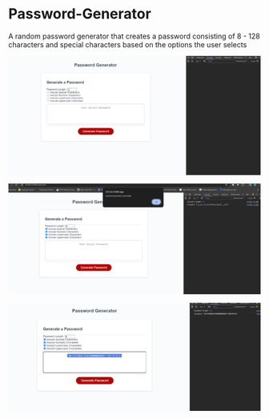 # Password-Generator
 
 A random password generator that creates a password consisting of 8 - 128 characters and special characters based on the options the user selects


![alt text](image.png)

![alt text](image-1.png)

![alt text](image-2.png)